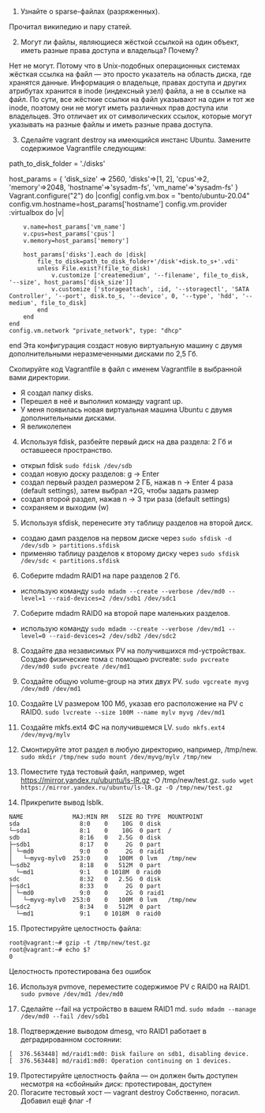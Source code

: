 1. Узнайте о sparse-файлах (разряженных).

Прочитал википедию и пару статей.

2. Могут ли файлы, являющиеся жёсткой ссылкой на один объект, иметь разные права доступа и владельца? Почему?

Нет не могут. Потому что в Unix-подобных операционных системах жёсткая ссылка на файл — это просто указатель на
область диска, где хранятся данные. Информация о владельце, правах доступа и других атрибутах хранится
в inode (индексный узел) файла, а не в ссылке на файл. По сути, все жёсткие ссылки на файл указывают на один и тот же
inode, поэтому они не могут иметь различных прав доступа или владельцев. Это отличает их от символических ссылок, 
которые могут указывать на разные файлы и иметь разные права доступа.

3. Сделайте vagrant destroy на имеющийся инстанс Ubuntu. Замените содержимое Vagrantfile следующим:

path_to_disk_folder = './disks'

host_params = {
    'disk_size' => 2560,
    'disks'=>[1, 2],
    'cpus'=>2,
    'memory'=>2048,
    'hostname'=>'sysadm-fs',
    'vm_name'=>'sysadm-fs'
}
Vagrant.configure("2") do |config|
    config.vm.box = "bento/ubuntu-20.04"
    config.vm.hostname=host_params['hostname']
    config.vm.provider :virtualbox do |v|

        v.name=host_params['vm_name']
        v.cpus=host_params['cpus']
        v.memory=host_params['memory']

        host_params['disks'].each do |disk|
            file_to_disk=path_to_disk_folder+'/disk'+disk.to_s+'.vdi'
            unless File.exist?(file_to_disk)
                v.customize ['createmedium', '--filename', file_to_disk, '--size', host_params['disk_size']]
                v.customize ['storageattach', :id, '--storagectl', 'SATA Controller', '--port', disk.to_s, '--device', 0, '--type', 'hdd', '--medium', file_to_disk]
            end
        end
    end
    config.vm.network "private_network", type: "dhcp"
end
Эта конфигурация создаст новую виртуальную машину с двумя дополнительными неразмеченными дисками по 2,5 Гб.

Скопируйте код Vagrantfile в файл с именем Vagrantfile в выбранной вами директории.

- Я создал папку disks.
- Перешел в неё и выполнил команду vagrant up.
- У меня появилась новая виртуальная машина Ubuntu с двумя дополнительными дисками.
- Я великолепен

4. Используя fdisk, разбейте первый диск на два раздела: 2 Гб и оставшееся пространство.
- открыл fdisk `sudo fdisk /dev/sdb`
- создал новую доску разделов: g -> Enter
- создал первый раздел размером 2 ГБ, нажав n -> Enter 4 раза (default settings), затем выбрал +2G, чтобы задать размер
- создал второй раздел, нажав n -> 3 три раза (default settings)
- сохраняем и выходим (w)

5. Используя sfdisk, перенесите эту таблицу разделов на второй диск.
- создаю дамп разделов на первом диске через `sudo sfdisk -d /dev/sdb > partitions.sfdisk`
- применяю таблицу разделов к второму диску через `sudo sfdisk /dev/sdc < partitions.sfdisk`

6. Соберите mdadm RAID1 на паре разделов 2 Гб.
- использую команду `sudo mdadm --create --verbose /dev/md0 --level=1 --raid-devices=2 /dev/sdb1 /dev/sdc1`

7. Соберите mdadm RAID0 на второй паре маленьких разделов.
- использую команду `sudo mdadm --create --verbose /dev/md1 --level=0 --raid-devices=2 /dev/sdb2 /dev/sdc2`

8. Создайте два независимых PV на получившихся md-устройствах.
Создаю физические тома с помощью pvcreate:
`sudo pvcreate /dev/md0
sudo pvcreate /dev/md1
`
9. Создайте общую volume-group на этих двух PV.
`sudo vgcreate myvg /dev/md0 /dev/md1`

10. Создайте LV размером 100 Мб, указав его расположение на PV с RAID0.
`sudo lvcreate --size 100M --name mylv myvg /dev/md1`

11. Создайте mkfs.ext4 ФС на получившемся LV.
`sudo mkfs.ext4 /dev/myvg/mylv`

12. Смонтируйте этот раздел в любую директорию, например, /tmp/new.
`sudo mkdir /tmp/new
sudo mount /dev/myvg/mylv /tmp/new
`

13. Поместите туда тестовый файл, например, wget https://mirror.yandex.ru/ubuntu/ls-lR.gz -O /tmp/new/test.gz.
`sudo wget https://mirror.yandex.ru/ubuntu/ls-lR.gz -O /tmp/new/test.gz`

14. Прикрепите вывод lsblk.

```
NAME              MAJ:MIN RM   SIZE RO TYPE  MOUNTPOINT
sda                 8:0    0    10G  0 disk  
└─sda1              8:1    0    10G  0 part  /
sdb                 8:16   0   2.5G  0 disk  
├─sdb1              8:17   0     2G  0 part  
│ └─md0             9:0    0     2G  0 raid1 
│   └─myvg-mylv0  253:0    0   100M  0 lvm   /tmp/new
└─sdb2              8:18   0   512M  0 part  
  └─md1             9:1    0 1018M  0 raid0 
sdc                 8:32   0   2.5G  0 disk  
├─sdc1              8:33   0     2G  0 part  
│ └─md0             9:0    0     2G  0 raid1 
│   └─myvg-mylv0  253:0    0   100M  0 lvm   /tmp/new
└─sdc2              8:34   0   512M  0 part  
  └─md1             9:1    0 1018M  0 raid0
```

15. Протестируйте целостность файла:
```
root@vagrant:~# gzip -t /tmp/new/test.gz
root@vagrant:~# echo $?
0
```

Целостность протестирована без ошибок

16. Используя pvmove, переместите содержимое PV с RAID0 на RAID1.
```sudo pvmove /dev/md1 /dev/md0```

17. Сделайте --fail на устройство в вашем RAID1 md.
```sudo mdadm --manage /dev/md0 --fail /dev/sdb1```

18. Подтверждение выводом dmesg, что RAID1 работает в деградированном состоянии:
```
[  376.563448] md/raid1:md0: Disk failure on sdb1, disabling device.
[  376.563448] md/raid1:md0: Operation continuing on 1 devices.
```

19. Протестируйте целостность файла — он должен быть доступен несмотря на «сбойный» диск:
протестирован, доступен
20. Погасите тестовый хост — vagrant destroy
Собственно, погасил. Добавил ещё флаг -f